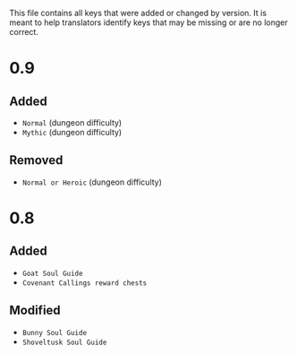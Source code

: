 This file contains all keys that were added or changed by version. It is meant to help translators
identify keys that may be missing or are no longer correct.

# 0.9

## Added

* `Normal` (dungeon difficulty)
* `Mythic` (dungeon difficulty)

## Removed

* `Normal or Heroic` (dungeon difficulty)

# 0.8

## Added 

* `Goat Soul Guide`
* `Covenant Callings reward chests`

## Modified

* `Bunny Soul Guide`
* `Shoveltusk Soul Guide`
